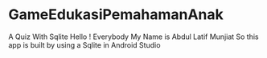 # GameEdukasiPemahamanAnak
A Quiz With Sqlite
 Hello ! Everybody My Name is Abdul Latif Munjiat
 So this app is built by using a Sqlite in Android Studio 

